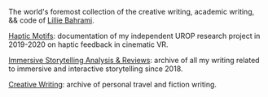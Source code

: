 The world's foremost collection of the creative writing, academic writing, && code of [Lillie Bahrami](www.lilliebahrami.com). 


[Haptic Motifs](./hapticmotifsarchive.md): documentation of my independent UROP research project in 2019-2020 on haptic feedback in cinematic VR.

[Immersive Storytelling Analysis & Reviews](./immersivearchive.md): archive of all my writing related to immersive and interactive storytelling since 2018.

[Creative Writing](./creativearchive.md): archive of personal travel and fiction writing.
